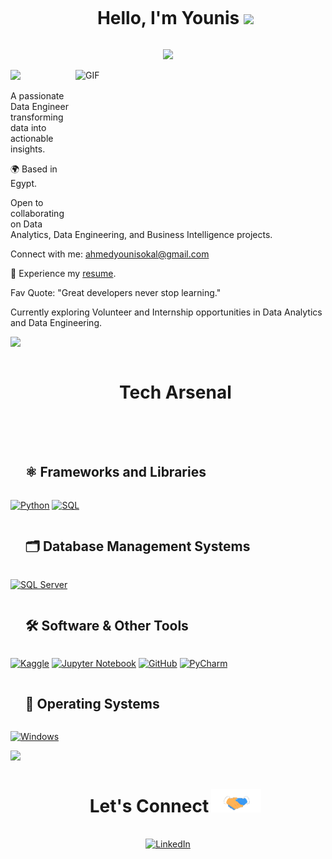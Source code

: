 <!-- Hero Title --> <div id="user-content-toc"> <ul align="center"> <summary> <h1 style="display: inline-block">Hello, I'm Younis <img src="https://media.giphy.com/media/hvRJCLFzcasrR4ia7z/giphy.gif" width="35"></h1> </summary> </ul> </div> <!-- Hero Typescript Title --> <p align="center"> <a href="https://github.com/DenverCoder1/readme-typing-svg"><img src="https://readme-typing-svg.herokuapp.com?font=Time+New+Roman&color=%2305982&size=25&center=true&vCenter=true&width=600&height=100&lines=Transforming+Data+into+Actionable+Insights;SQL+Server+%7C+Data+Warehousing+%7C+SSIS+Expert;Power+BI+%7C+Azure+Enthusiast"></a> </p> <!-- Horizontal divider (gradient) --> <img src="https://user-images.githubusercontent.com/73097560/115834477-dbab4500-a447-11eb-908a-139a6edaec5c.gif"> <!-- Hero Right Image --> <a target="_blank"> <img align="right" height="250" width="400" alt="GIF" src="https://github.com/JayantGoel001/JayantGoel001/blob/master/GIF/code.gif"> </a>
A passionate Data Engineer transforming data into actionable insights.

🌍 Based in Egypt.

Open to collaborating on Data Analytics, Data Engineering, and Business Intelligence projects.

Connect with me: <a href="mailto:ahmedyounisokal@gmail.com" target="_blank">ahmedyounisokal@gmail.com</a>

📄 Experience my <a href="[https://docs.google.com/document/d/1NVeweKeHdHMVbQyRytMg2Q9CZKj-YaYZ/edit?usp=drive_link&ouid=108498831972120459668&rtpof=true&sd=true]" target="blank">resume</a>.

Fav Quote: "Great developers never stop learning."

Currently exploring Volunteer and Internship opportunities in Data Analytics and Data Engineering.

<!-- Horizontal divider (gradient) --> <img src="https://user-images.githubusercontent.com/73097560/115834477-dbab4500-a447-11eb-908a-139a6edaec5c.gif"> <!-- Tech Stack Section --> <div id="user-content-toc"> <ul align="center"> <summary style="margin-bottom: 50px;"> <h1 style="display: inline-block">Tech Arsenal</h1> </summary> </ul> </div> <div id="user-content-toc"> <ul align="left"> <summary> <h2 style="display: inline-block">⚛️ Frameworks and Libraries</h2> </summary> </ul> </div> <p> <a href="https://www.python.org/"><img alt="Python" src="https://img.shields.io/badge/Python-3776AB?logo=python&logoColor=fff&style=flat"></a> <a href="https://www.sql.org/"><img alt="SQL" src="https://img.shields.io/badge/SQL-27AE60?logo=sql&logoColor=fff&style=flat"></a> </p> <div id="user-content-toc"> <ul align="left"> <summary> <h2 style="display: inline-block">🗂️ Database Management Systems</h2> </summary> </ul> </div> <p> <a href="https://www.microsoft.com/en-us/sql/"><img alt="SQL Server" src="https://img.shields.io/badge/SQL%20Server-27AE60?logo=mssql&logoColor=fff&style=flat"></a> </p> <div id="user-content-toc"> <ul align="left"> <summary> <h2 style="display: inline-block">🛠️ Software & Other Tools</h2> </summary> </ul> </div> <p> <a href="https://www.kaggle.com/"><img alt="Kaggle" src="https://img.shields.io/badge/Kaggle-%230052CC.svg?&logo=kaggle&logoColor=white"></a> <a href="https://jupyter.org/"><img alt="Jupyter Notebook" src="https://img.shields.io/badge/Jupyter%20Notebook-%23F39D2B.svg?&logo=jupyter&logoColor=white"></a> <a href="https://github.com/"><img alt="GitHub" src="https://img.shields.io/badge/GitHub-%23181717.svg?&logo=github&logoColor=white"></a> <a href="https://www.jetbrains.com/pycharm/"><img alt="PyCharm" src="https://img.shields.io/badge/PyCharm-%23181717.svg?&logo=pycharm&logoColor=white"></a> </p> <div id="user-content-toc"> <ul align="left"> <summary> <h2 style="display: inline-block">🐙 Operating Systems</h2> </summary> </ul> </div> <p> <a href="https://www.windows.com/"><img alt="Windows" src="https://img.shields.io/badge/Windows-%23008CBA.svg?&logo=windows&logoColor=white"></a> </p> <!-- Horizontal divider (gradient) --> <img src="https://user-images.githubusercontent.com/73097560/115834477-dbab4500-a447-11eb-908a-139a6edaec5c.gif"> <!-- Connect with me --> <div id="user-content-toc"> <ul align="center"> <summary> <h1 style="display: inline-block">Let's Connect</h1> <img src="https://github.com/0xAbdulKhalid/0xAbdulKhalid/raw/main/assets/mdImages/handshake.gif" width="80"> </summary> </ul> </div> <!-- Icons and Links --> <p align="center"> <a href="https://www.linkedin.com/in/ahmed-younis-o" target="blank"><img align="center" src="https://user-images.githubusercontent.com/88904952/234979284-68c11d7f-1acc-4f0c-ac78-044e1037d7b0.png" alt="LinkedIn" height="50" width="50" /></a> </p>
